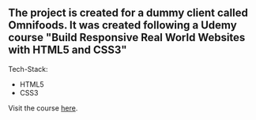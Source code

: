 ## The project is created for a dummy client called Omnifoods.  It was created following a Udemy course "Build Responsive Real World Websites with HTML5 and CSS3"

Tech-Stack:
- HTML5
- CSS3

Visit the course [here](https://www.udemy.com/course/design-and-develop-a-killer-website-with-html5-and-css3/).
